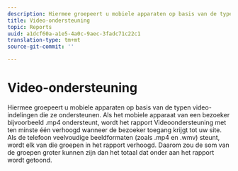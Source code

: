 ```yaml
---
description: Hiermee groepeert u mobiele apparaten op basis van de typen video-indelingen die ze ondersteunen. Als het mobiele apparaat van een bezoeker bijvoorbeeld .mp4 ondersteunt, wordt het rapport Videoondersteuning met ten minste één verhoogd wanneer de bezoeker toegang krijgt tot uw site. Als de telefoon veelvoudige beeldformaten (zoals .mp4 en .wmv) steunt, wordt elk van die groepen in het rapport verhoogd. Daarom zou de som van de groepen groter kunnen zijn dan het totaal dat onder aan het rapport wordt getoond.
title: Video-ondersteuning
topic: Reports
uuid: a1dcf60a-a1e5-4a0c-9aec-3fadc71c22c1
translation-type: tm+mt
source-git-commit: ''

---
```



# Video-ondersteuning

Hiermee groepeert u mobiele apparaten op basis van de typen video-indelingen die ze ondersteunen. Als het mobiele apparaat van een bezoeker bijvoorbeeld .mp4 ondersteunt, wordt het rapport Videoondersteuning met ten minste één verhoogd wanneer de bezoeker toegang krijgt tot uw site. Als de telefoon veelvoudige beeldformaten (zoals .mp4 en .wmv) steunt, wordt elk van die groepen in het rapport verhoogd. Daarom zou de som van de groepen groter kunnen zijn dan het totaal dat onder aan het rapport wordt getoond.

